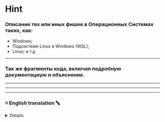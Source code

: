 # Hint
### Описание тех или иных фишек в Операционных Системах таких, как:

- Windows;
- Подсистеме Linux в Windows (WSL);
- Linux;
и т.д
---


### Так же фрагменты кода, включая подробную документациую и объяснение.

___
___
___

### :white_medium_small_square: English translation :abc:
<details> 
<summary>Details</summary>

# Hint
### Description of certain chips in Operating Systems such as:

- Windows;
- Linux subsystem in Windows (WSL);
- Linux;
etc
---


### Also code snippets, including detailed documentation and explanation.

</details>


